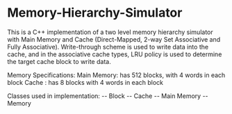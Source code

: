 # Memory-Hierarchy-Simulator
This is a C++ implementation of a two level memory hierarchy simulator with Main Memory and Cache (Direct-Mapped, 2-way Set Associative and Fully Associative). Write-through scheme is used to write data into the cache, and in the associative cache types, LRU policy is used to determine the target cache block to write data.

Memory Specifications:
Main Memory: has 512 blocks, with 4 words in each block
Cache      : has 8 blocks with 4 words in each block

Classes used in implementation:
-- Block
-- Cache
-- Main Memory
-- Memory



